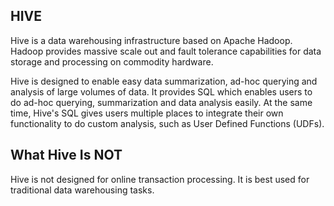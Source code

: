 ## HIVE
Hive is a data warehousing infrastructure based on Apache Hadoop. Hadoop provides massive scale out and fault tolerance capabilities for data storage and processing on commodity hardware.

Hive is designed to enable easy data summarization, ad-hoc querying and analysis of large volumes of data. It provides SQL which enables users to do ad-hoc querying, summarization and data analysis easily. At the same time, Hive's SQL gives users multiple places to integrate their own functionality to do custom analysis, such as User Defined Functions (UDFs).  

## What Hive Is NOT
Hive is not designed for online transaction processing.  It is best used for traditional data warehousing tasks.
